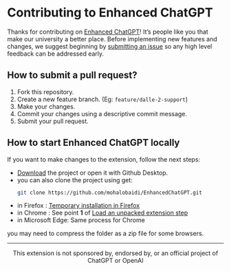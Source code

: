 # Contributing to Enhanced ChatGPT

Thanks for contributing on [Enhanced ChatGPT](https://github.com/mohalobaidi/EnhancedChatGPT)! It’s people like you that make our university a better place.
Before implementing new features and changes, we suggest beginning by [submitting an issue](https://github.com/johannchopin/EnhancedChatGPT/issues/new/choose) so any high level feedback can be addressed early.

## How to submit a pull request?

1. Fork this repository.
2. Create a new feature branch. (Eg: `feature/dalle-2-support`)
3. Make your changes.
4. Commit your changes using a descriptive commit message.
6. Submit your pull request.

## How to start Enhanced ChatGPT locally

If you want to make changes to the extension, follow the next steps:


- [Download](https://github.com/mohalobaidi/EnhancedChatGPT/archive/refs/heads/main.zip) the project or open it with Github Desktop.
- you can also clone the project using get:
  ```sh
  git clone https://github.com/mohalobaidi/EnhancedChatGPT.git
  ```
- in Firefox : [Temporary installation in Firefox](https://extensionworkshop.com/documentation/develop/temporary-installation-in-firefox/)
- in Chrome : See point **1** of [Load an unpacked extension step](https://developer.chrome.com/extensions/getstarted#manifest)
- in Microsoft Edge: Same process for Chrome

you may need to compress the folder as a zip file for some browsers.

---

<p align="center">
  This extension is not sponsored by, endorsed by, or an official project of ChatGPT or OpenAI
</p>
